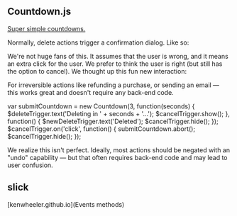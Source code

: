 
## Countdown.js
[Super simple countdowns.](gumroad.github.io)

Normally, delete actions trigger a confirmation dialog. Like so:

We're not huge fans of this. It assumes that the user is wrong, and it means an extra click for the user. We prefer to think the user is right (but still has the option to cancel). We thought up this fun new interaction:

For irreversible actions like refunding a purchase, or sending an email — this works great and doesn't require any back-end code.

var submitCountdown = new Countdown(3, function(seconds) { $deleteTrigger.text('Deleting in ' + seconds + '...'); $cancelTrigger.show(); }, function() { $newDeleteTrigger.text('Deleted'); $cancelTrigger.hide(); }); $cancelTrigger.on('click', function() { submitCountdown.abort(); $cancelTrigger.hide(); }); 

We realize this isn't perfect. Ideally, most actions should be negated with an "undo" capability — but that often requires back-end code and may lead to user confusion.


## slick

[kenwheeler.github.io](Events methods)



